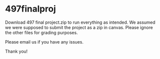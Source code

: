# 497finalproj

Download 497 final project.zip to run everything as intended. We assumed we were supposed to submit the project as a zip in canvas. Please ignore the other files for grading purposes.

Please email us if you have any issues.

Thank you!
